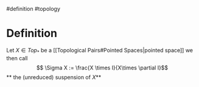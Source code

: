#definition 
#topology 

# Definition
Let $X \in Top_*$ be a [[Topological Pairs#Pointed Spaces|pointed space]] we then call
$$ \Sigma X := \frac{X \times I}{X\times \partial I}$$ 
 ** the (unreduced) suspension of $X$**
